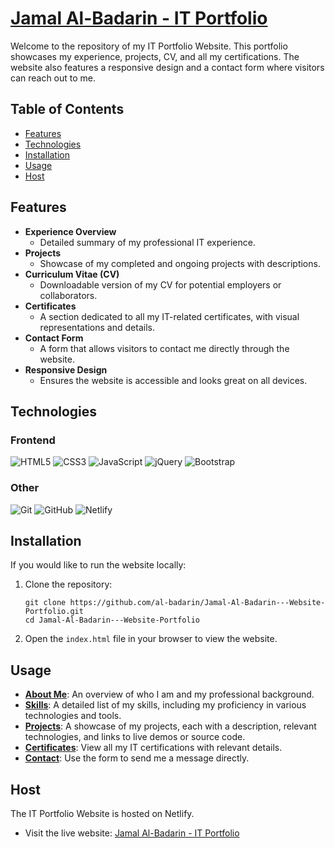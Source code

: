 <h1><a href="https://jamal-al-badarin.netlify.app/" target="_blank">Jamal Al-Badarin - IT Portfolio</a></h1>

<p>Welcome to the repository of my IT Portfolio Website. This portfolio showcases my experience, projects, CV, and all my certifications. The website also features a responsive design and a contact form where visitors can reach out to me.</p>

<h2>Table of Contents</h2>
<ul>
  <li><a href="#features">Features</a></li>
  <li><a href="#technologies">Technologies</a></li>
  <li><a href="#installation">Installation</a></li>
  <li><a href="#usage">Usage</a></li>
  <li><a href="#host">Host</a></li>
</ul>

<h2 id="features">Features</h2>
<ul>
  <li><strong>Experience Overview</strong>
    <ul>
      <li>Detailed summary of my professional IT experience.</li>
    </ul>
  </li>
  <li><strong>Projects</strong>
    <ul>
      <li>Showcase of my completed and ongoing projects with descriptions.</li>
    </ul>
  </li>
  <li><strong>Curriculum Vitae (CV)</strong>
    <ul>
      <li>Downloadable version of my CV for potential employers or collaborators.</li>
    </ul>
  </li>
  <li><strong>Certificates</strong>
    <ul>
      <li>A section dedicated to all my IT-related certificates, with visual representations and details.</li>
    </ul>
  </li>
  <li><strong>Contact Form</strong>
    <ul>
      <li>A form that allows visitors to contact me directly through the website.</li>
    </ul>
  </li>
  <li><strong>Responsive Design</strong>
    <ul>
      <li>Ensures the website is accessible and looks great on all devices.</li>
    </ul>
  </li>
</ul>

<h2 id="technologies">Technologies</h2>

<h3>Frontend</h3>
<p>
  <img src="https://img.icons8.com/color/48/000000/html-5.png" alt="HTML5" />
  <img src="https://img.icons8.com/color/48/000000/css3.png" alt="CSS3" />
  <img src="https://img.icons8.com/color/48/000000/javascript.png" alt="JavaScript" />
  <img src="https://img.icons8.com/ios-filled/50/000000/jquery.png" alt="jQuery" />
  <img src="https://img.icons8.com/color/48/000000/bootstrap.png" alt="Bootstrap" />
</p>

<h3>Other</h3>
<p>
  <img src="https://img.icons8.com/color/48/000000/git.png" alt="Git" />
  <img src="https://img.icons8.com/color/48/000000/github.png" alt="GitHub" />
  <img src="https://img.icons8.com/windows/48/000000/netlify.png" alt="Netlify" />
</p>

<h2 id="installation">Installation</h2>

<p>If you would like to run the website locally:</p>

<ol>
  <li>Clone the repository:
    <pre><code>git clone https://github.com/al-badarin/Jamal-Al-Badarin---Website-Portfolio.git
cd Jamal-Al-Badarin---Website-Portfolio</code></pre>
  </li>
  <li>Open the <code>index.html</code> file in your browser to view the website.</li>
</ol>

<h2 id="usage">Usage</h2>
<ul>
  <li><strong><a href="#aboutUs" class="scroll-link">About Me</a></strong>: An overview of who I am and my professional background.</li>
  <li><strong><a href="#service" class="scroll-link">Skills</a></strong>: A detailed list of my skills, including my proficiency in various technologies and tools.</li>
  <li><strong><a href="#Portfolio" class="scroll-link">Projects</a></strong>: A showcase of my projects, each with a description, relevant technologies, and links to live demos or source code.</li>
  <li><strong><a href="#clients" class="scroll-link">Certificates</a></strong>: View all my IT certifications with relevant details.</li>
  <li><strong><a href="#contact" class="scroll-link">Contact</a></strong>: Use the form to send me a message directly.</li>
</ul>

<h2 id="host">Host</h2>

<p>The IT Portfolio Website is hosted on Netlify.</p>
<ul>
  <li>Visit the live website: <a href="https://jamal-al-badarin.netlify.app/" target="_blank">Jamal Al-Badarin - IT Portfolio</a></li>
</ul>
